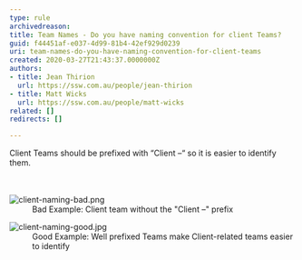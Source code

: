 ```yaml
---
type: rule
archivedreason: 
title: Team Names - Do you have naming convention for client Teams?
guid: f44451af-e037-4d99-81b4-42ef929d0239
uri: team-names-do-you-have-naming-convention-for-client-teams
created: 2020-03-27T21:43:37.0000000Z
authors:
- title: Jean Thirion
  url: https://ssw.com.au/people/jean-thirion
- title: Matt Wicks
  url: https://ssw.com.au/people/matt-wicks
related: []
redirects: []

---
```



​Client Teams should be prefixed with “Client –“ so it is easier to identify them.<br>
<br><excerpt class='endintro'></excerpt><br>
<dl class="badImage"><dt><img src="/PublishingImages/client-naming-bad.png" alt="client-naming-bad.png" /></dt><dd>​Bad Example&#58; Client team without the &quot;Client –&quot; prefix</dd></dl><dl class="goodImage"><dt><img src="/PublishingImages/client-naming-good.jpg" alt="client-naming-good.jpg" />
</dt><dd>Good Example&#58; Well prefixed Teams make Client-related teams easier to identify</dd></dl>


